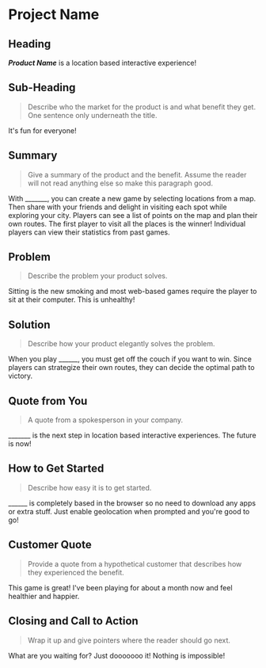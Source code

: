 # Project Name #

<!-- 
> This material was originally posted [here](http://www.quora.com/What-is-Amazons-approach-to-product-development-and-product-management). It is reproduced here for posterities sake.

There is an approach called "working backwards" that is widely used at Amazon. They work backwards from the customer, rather than starting with an idea for a product and trying to bolt customers onto it. While working backwards can be applied to any specific product decision, using this approach is especially important when developing new products or features.

For new initiatives a product manager typically starts by writing an internal press release announcing the finished product. The target audience for the press release is the new/updated product's customers, which can be retail customers or internal users of a tool or technology. Internal press releases are centered around the customer problem, how current solutions (internal or external) fail, and how the new product will blow away existing solutions.

If the benefits listed don't sound very interesting or exciting to customers, then perhaps they're not (and shouldn't be built). Instead, the product manager should keep iterating on the press release until they've come up with benefits that actually sound like benefits. Iterating on a press release is a lot less expensive than iterating on the product itself (and quicker!).

If the press release is more than a page and a half, it is probably too long. Keep it simple. 3-4 sentences for most paragraphs. Cut out the fat. Don't make it into a spec. You can accompany the press release with a FAQ that answers all of the other business or execution questions so the press release can stay focused on what the customer gets. My rule of thumb is that if the press release is hard to write, then the product is probably going to suck. Keep working at it until the outline for each paragraph flows. 

Oh, and I also like to write press-releases in what I call "Oprah-speak" for mainstream consumer products. Imagine you're sitting on Oprah's couch and have just explained the product to her, and then you listen as she explains it to her audience. That's "Oprah-speak", not "Geek-speak".

Once the project moves into development, the press release can be used as a touchstone; a guiding light. The product team can ask themselves, "Are we building what is in the press release?" If they find they're spending time building things that aren't in the press release (overbuilding), they need to ask themselves why. This keeps product development focused on achieving the customer benefits and not building extraneous stuff that takes longer to build, takes resources to maintain, and doesn't provide real customer benefit (at least not enough to warrant inclusion in the press release).
 -->
 
## Heading ##
  
  ___Product Name___ is a location based interactive experience!

## Sub-Heading ##
  > Describe who the market for the product is and what benefit they get. One sentence only underneath the title.

  It's fun for everyone! 

## Summary ##
  > Give a summary of the product and the benefit. Assume the reader will not read anything else so make this paragraph good.

  With _______, you can create a new game by selecting locations from a map. Then share with your friends and delight in visiting each spot while exploring your city. Players can see a list of points on the map and plan their own routes. The first player to visit all the places is the winner! Individual players can view their statistics from past games.

## Problem ##
  > Describe the problem your product solves.

  Sitting is the new smoking and most web-based games require the player to sit at their computer. This is unhealthy!

## Solution ##
  > Describe how your product elegantly solves the problem.

  When you play ______, you must get off the couch if you want to win. Since players can strategize their own routes, they can decide the optimal path to victory.

## Quote from You ##
  > A quote from a spokesperson in your company.

  _______ is the next step in location based interactive experiences. The future is now!

## How to Get Started ##
  > Describe how easy it is to get started.

  ______ is completely based in the browser so no need to download any apps or extra stuff. Just enable geolocation when prompted and you're good to go!

## Customer Quote ##
  > Provide a quote from a hypothetical customer that describes how they experienced the benefit.

  This game is great! I've been playing for about a month now and feel healthier and happier. 

## Closing and Call to Action ##
  > Wrap it up and give pointers where the reader should go next.

  What are you waiting for? Just dooooooo it! Nothing is impossible!
